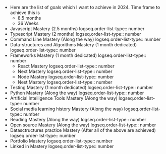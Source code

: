 - Here are the list of goals which I want to achieve in 2024. Time frame to achieve this is
	- 8.5 months
	- 36 Weeks
- Javascript Mastery (2.5 months)
  logseq.order-list-type:: number
- Typescript Mastery (2 months)
  logseq.order-list-type:: number
- Command Line Mastery (Along the way)
  logseq.order-list-type:: number
- Data-structures and Algorithms Mastery (1 month dedicated)
  logseq.order-list-type:: number
- Frameworks Mastery (1 month dedicated)
  logseq.order-list-type:: number
	- React Mastery
	  logseq.order-list-type:: number
	- Next Mastery
	  logseq.order-list-type:: number
	- Node Mastery
	  logseq.order-list-type:: number
	- Nest Mastery
	  logseq.order-list-type:: number
- Testing Mastery (1 month dedicated)
  logseq.order-list-type:: number
- Python Mastery (Along the way)
  logseq.order-list-type:: number
- Artificial Intelligence Tools Mastery (Along the way)
  logseq.order-list-type:: number
- Social media learning history Mastery (Along the way)
  logseq.order-list-type:: number
- Reading Mastery (Along the way)
  logseq.order-list-type:: number
- Open source Mastery  (Along the way)
  logseq.order-list-type:: number
- Datasctructures practice Mastery (After all of the above are achieved)
  logseq.order-list-type:: number
- Portfolio Mastery
  logseq.order-list-type:: number
- Linked in Mastery
  logseq.order-list-type:: number
